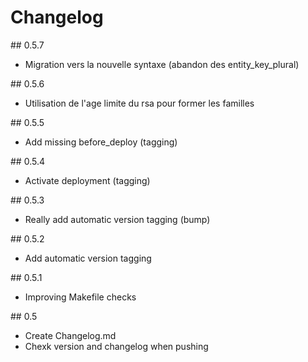 # Changelog

## 0.5.7

* Migration vers la nouvelle syntaxe (abandon des entity_key_plural)

## 0.5.6

* Utilisation de l'age limite du rsa pour former les familles

## 0.5.5

* Add missing before_deploy (tagging)

## 0.5.4

* Activate deployment (tagging)

## 0.5.3

* Really add automatic version tagging (bump)

## 0.5.2

* Add automatic version tagging

## 0.5.1

* Improving Makefile checks

## 0.5

* Create Changelog.md
* Chexk version and changelog when pushing